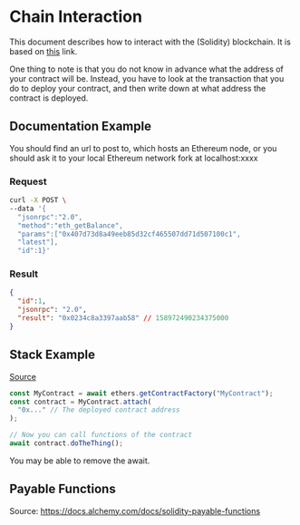 # Chain Interaction

This document describes how to interact with the (Solidity) blockchain. It is
based on [this](https://ethereum.org/en/developers/docs/apis/json-rpc/) link.

One thing to note is that you do not know in advance what the address of your
contract will be. Instead, you have to look at the transaction that you do to
deploy your contract, and then write down at what address the contract is
deployed.

## Documentation Example

You should find an url to post to, which hosts an Ethereum node, or you should
ask it to your local Ethereum network fork at localhost:xxxx

### Request

```sh
curl -X POST \
--data '{
  "jsonrpc":"2.0",
  "method":"eth_getBalance",
  "params":["0x407d73d8a49eeb85d32cf465507dd71d507100c1",
  "latest"],
  "id":1}'
```

### Result

```json
{
  "id":1,
  "jsonrpc": "2.0",
  "result": "0x0234c8a3397aab58" // 158972490234375000
}
```

## Stack Example

[Source](https://ethereum.stackexchange.com/questions/95023/hardhat-how-to-interact-with-a-deployed-contract/123005#123005)

```js
const MyContract = await ethers.getContractFactory("MyContract");
const contract = MyContract.attach(
  "0x..." // The deployed contract address
);

// Now you can call functions of the contract
await contract.doTheThing();
```

You may be able to remove the await.

## Payable Functions

Source: <https://docs.alchemy.com/docs/solidity-payable-functions>
